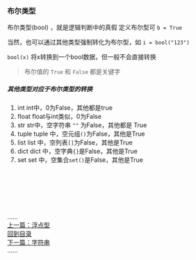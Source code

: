 ### 布尔类型

布尔类型(bool) ，就是逻辑判断中的真假 定义布尔型可 `b = True`

当然，也可以通过其他类型强制转化为布尔型，如 `i = bool("123")`

`bool(x)` 将x转换到一个bool数据，但一般不会直接转换

> 布尔值的 `True` 和 `False` 都是关键字

##### 其他类型对应于布尔类型的转换

1. int int中，0为False，其他都是true
2. float float与int类似，0为False
3. str str中，空字符串 `""` 为False，其他都是 True
4. tuple tuple 中，空元组`()`为False，其他是True
5. list list 中，空列表`[]`为False，其他是True
6. dict dict 中，空字典`{}`是False，其他是True
7. set set 中，空集合`set()`是False，其他是True

<br />
<br />
<br />
<br />
<br />

......   
[上一篇：浮点型](float.md)     
[回到目录](../Readme.md)    
[下一篇：字符串](str.md)    
......   



